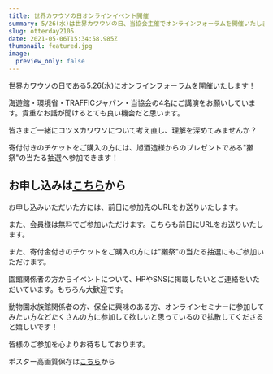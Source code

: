 ```yaml
---
title: 世界カワウソの日オンラインイベント開催
summary: 5/26(水)は世界カワウソの日、当協会主催でオンラインフォーラムを開催いたします
slug: otterday2105
date: 2021-05-06T15:34:58.985Z
thumbnail: featured.jpg
image:
  preview_only: false
---
```

世界カワウソの日である5.26(水)にオンラインフォーラムを開催いたします！

海遊館・環境省・TRAFFICジャパン・当協会の4名にご講演をお願いしています。貴重なお話が聞けるとても良い機会だと思います。

皆さまご一緒にコツメカワウソについて考え直し、理解を深めてみませんか？

寄付付きのチケットをご購入の方には、旭酒造様からのプレゼントである"獺祭"の当たる抽選へ参加できます！

## **お申し込みは[こちら](peatix.com/event/1909296)から**



お申し込みいただいた方には、前日に参加先のURLをお送りいたします。

また、会員様は無料でご参加いただけます。こちらも前日にURLをお送りいたします。

また、寄付金付きのチケットをご購入の方には"獺祭"の当たる抽選にもご参加いただけます。

園館関係者の方からイベントについて、HPやSNSに掲載したいとご連絡をいただいています。もちろん大歓迎です。

動物園水族館関係者の方、保全に興味のある方、オンラインセミナーに参加してみたい方などたくさんの方に参加して欲しいと思っているので拡散してくださると嬉しいです！

皆様のご参加を心よりお待ちしております。

ポスター高画質保存は[こちら]([https://d.kuku.lu/1a710ce41](https://d.kuku.lu/1a710ce41?fbclid=IwAR3fjm5OmJ66A0VqWwqkilinua63jErFexDmeCI7--crzkDdvOAV3fyIIKY))から
